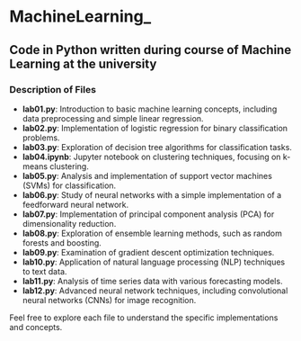 # MachineLearning_

## Code in Python written during course of Machine Learning at the university

### Description of Files

- **lab01.py**: Introduction to basic machine learning concepts, including data preprocessing and simple linear regression.
- **lab02.py**: Implementation of logistic regression for binary classification problems.
- **lab03.py**: Exploration of decision tree algorithms for classification tasks.
- **lab04.ipynb**: Jupyter notebook on clustering techniques, focusing on k-means clustering.
- **lab05.py**: Analysis and implementation of support vector machines (SVMs) for classification.
- **lab06.py**: Study of neural networks with a simple implementation of a feedforward neural network.
- **lab07.py**: Implementation of principal component analysis (PCA) for dimensionality reduction.
- **lab08.py**: Exploration of ensemble learning methods, such as random forests and boosting.
- **lab09.py**: Examination of gradient descent optimization techniques.
- **lab10.py**: Application of natural language processing (NLP) techniques to text data.
- **lab11.py**: Analysis of time series data with various forecasting models.
- **lab12.py**: Advanced neural network techniques, including convolutional neural networks (CNNs) for image recognition.

Feel free to explore each file to understand the specific implementations and concepts.
